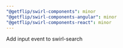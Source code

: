 ```yaml
---
"@getflip/swirl-components": minor
"@getflip/swirl-components-angular": minor
"@getflip/swirl-components-react": minor
---
```


Add input event to swirl-search
